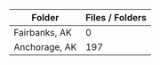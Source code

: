 | Folder        |   Files / Folders |
|---------------|-------------------|
| Fairbanks, AK |                 0 |
| Anchorage, AK |               197 |